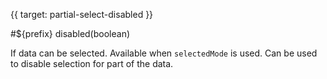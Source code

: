 
{{ target: partial-select-disabled }}

#${prefix} disabled(boolean)

<ExampleUIControlBoolean default="false" />

If data can be selected. Available when `selectedMode` is used. Can be used to disable selection for part of the data.


